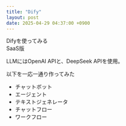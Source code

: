```yaml
---
title: "Dify"
layout: post
date: 2025-04-29 04:37:00 +0900
---
```


Difyを使ってみる  
SaaS版  

LLMにはOpenAI APIと、DeepSeek APIを使用。  

以下を一応一通り作ってみた
- チャットボット
- エージェント
- テキストジェネレータ
- チャットフロー
- ワークフロー
